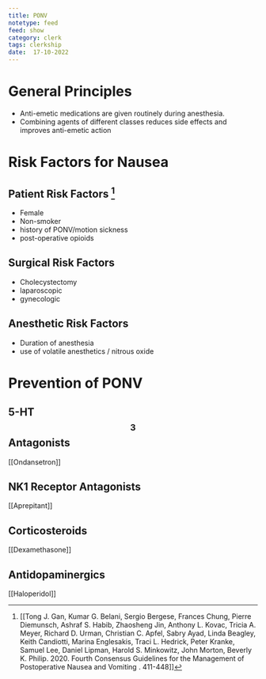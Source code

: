 ```yaml
---
title: PONV
notetype: feed
feed: show
category: clerk
tags: clerkship 
date:  17-10-2022
---
```

# General Principles
- Anti-emetic medications are given routinely during anesthesia. 
- Combining agents of different classes reduces side effects and improves anti-emetic action


# Risk Factors for Nausea
## Patient Risk Factors [^1]
- Female
- Non-smoker
- history of PONV/motion sickness
- post-operative opioids

## Surgical Risk Factors
- Cholecystectomy
- laparoscopic
- gynecologic
## Anesthetic Risk Factors
 - Duration of anesthesia
 - use of volatile anesthetics / nitrous oxide

# Prevention of PONV
## 5-HT$$_3$$ Antagonists
[[Ondansetron]]
## NK1 Receptor Antagonists
[[Aprepitant]]

## Corticosteroids
[[Dexamethasone]]

## Antidopaminergics
[[Haloperidol]]


[^1]:  [[Tong J. Gan, Kumar G. Belani, Sergio Bergese, Frances Chung, Pierre Diemunsch, Ashraf S. Habib, Zhaosheng Jin, Anthony L. Kovac, Tricia A. Meyer, Richard D. Urman, Christian C. Apfel, Sabry Ayad, Linda Beagley, Keith Candiotti, Marina Englesakis, Traci L. Hedrick, Peter Kranke, Samuel Lee, Daniel Lipman, Harold S. Minkowitz, John Morton, Beverly K. Philip. 2020. Fourth Consensus Guidelines for the Management of Postoperative Nausea and Vomiting . 411-448]]
[^2]:
[^3]:
[^4]: